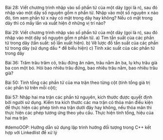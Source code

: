 Bài 28:
Viết chương trình nhập vào số phần tử của một dãy (gọi là n), sau đó nhập vào một dãy số nguyên gồm n phần tử.
Nhập vào một số nguyên x nào đó, tìm xem phần tử x này có mặt trong dãy hay không? Nếu có mặt trong dãy thì có mấy
lần và xuất hiện ở những vị trí nào?

Bài 29:
Viết chương trình nhập vào số phần tử của một dãy (gọi là n), sau đó nhập vào một dãy số nguyên gồm n phần tử.
 a) Tìm tần suất của các phần tử trong dãy (tần suất: số lần xuất hiện).
 b) Vẽ lược đồ tần suất của các phần tử trong dãy (sử dụng dấu * để biểu hiện)
 c) Tính xác suất của các phần tử trong dãy


Bài 36:
Trăm trâu trăm cỏ, trâu đứng ăn năm, trâu nằm ăn ba, lụ khụ trâu già ba con một bó. Hỏi bao nhiêu
trâu đứng, bao nhiêu trâu nằm, bao nhiêu trâu già?


Bài 50:
Tính tổng các phần tử của ma trận theo từng cột (tính tổng giá trị các phần tử trên mỗi cột);



Bài 57:
Nhập hai ma trận các phần tử nguyên, kích thước được quyết định bởi người sử dụng. Kiểm tra kích
thước các ma trận có thỏa mãn điều kiện để thực hiện các phép tính ma trận dưới đây hay không, nếu thỏa mãn thì
thực hiện các phép tương ứng theo yêu cầu.
Thực hiện tính tổng, hiệu của hai ma trận

#demoOOP:
Hưỡng dẫn sử dụng lập trình hướng đối tượng trong C++ kết hợp với Linkedlist để xử lý 

